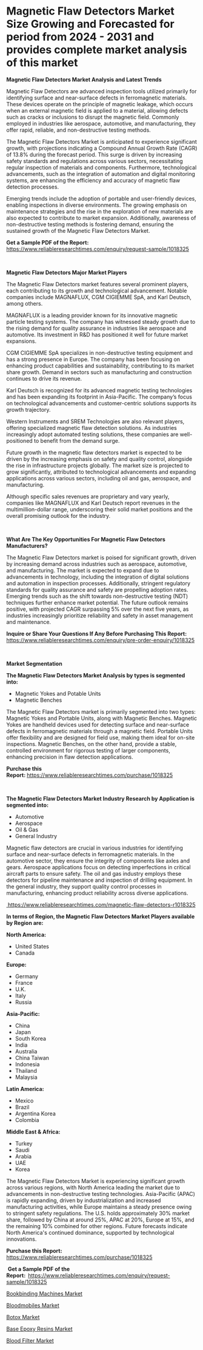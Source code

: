 <p><h1>Magnetic Flaw Detectors Market Size Growing and Forecasted for period from 2024 - 2031 and provides complete market analysis of this market</h1></p><p><strong>Magnetic Flaw Detectors Market Analysis and Latest Trends</strong></p>
<p><p>Magnetic Flaw Detectors are advanced inspection tools utilized primarily for identifying surface and near-surface defects in ferromagnetic materials. These devices operate on the principle of magnetic leakage, which occurs when an external magnetic field is applied to a material, allowing defects such as cracks or inclusions to disrupt the magnetic field. Commonly employed in industries like aerospace, automotive, and manufacturing, they offer rapid, reliable, and non-destructive testing methods.</p><p>The Magnetic Flaw Detectors Market is anticipated to experience significant growth, with projections indicating a Compound Annual Growth Rate (CAGR) of 13.8% during the forecast period. This surge is driven by increasing safety standards and regulations across various sectors, necessitating regular inspection of materials and components. Furthermore, technological advancements, such as the integration of automation and digital monitoring systems, are enhancing the efficiency and accuracy of magnetic flaw detection processes.</p><p>Emerging trends include the adoption of portable and user-friendly devices, enabling inspections in diverse environments. The growing emphasis on maintenance strategies and the rise in the exploration of new materials are also expected to contribute to market expansion. Additionally, awareness of non-destructive testing methods is fostering demand, ensuring the sustained growth of the Magnetic Flaw Detectors Market.</p></p>
<p><strong>Get a Sample PDF of the Report:&nbsp;</strong> <a href="https://www.reliableresearchtimes.com/enquiry/request-sample/1018325?utm_campaign=1933&utm_medium=2&utm_source=Github&utm_content=ia&utm_term=26122024&utm_id=magnetic-flaw-detectors">https://www.reliableresearchtimes.com/enquiry/request-sample/1018325</a></p>
<p>&nbsp;</p>
<p><strong>Magnetic Flaw Detectors Major Market Players</strong></p>
<p><p>The Magnetic Flaw Detectors market features several prominent players, each contributing to its growth and technological advancement. Notable companies include MAGNAFLUX, CGM CIGIEMME SpA, and Karl Deutsch, among others.</p><p>MAGNAFLUX is a leading provider known for its innovative magnetic particle testing systems. The company has witnessed steady growth due to the rising demand for quality assurance in industries like aerospace and automotive. Its investment in R&D has positioned it well for future market expansions.</p><p>CGM CIGIEMME SpA specializes in non-destructive testing equipment and has a strong presence in Europe. The company has been focusing on enhancing product capabilities and sustainability, contributing to its market share growth. Demand in sectors such as manufacturing and construction continues to drive its revenue.</p><p>Karl Deutsch is recognized for its advanced magnetic testing technologies and has been expanding its footprint in Asia-Pacific. The company’s focus on technological advancements and customer-centric solutions supports its growth trajectory.</p><p>Western Instruments and SREM Technologies are also relevant players, offering specialized magnetic flaw detection solutions. As industries increasingly adopt automated testing solutions, these companies are well-positioned to benefit from the demand surge.</p><p>Future growth in the magnetic flaw detectors market is expected to be driven by the increasing emphasis on safety and quality control, alongside the rise in infrastructure projects globally. The market size is projected to grow significantly, attributed to technological advancements and expanding applications across various sectors, including oil and gas, aerospace, and manufacturing.</p><p>Although specific sales revenues are proprietary and vary yearly, companies like MAGNAFLUX and Karl Deutsch report revenues in the multimillion-dollar range, underscoring their solid market positions and the overall promising outlook for the industry.</p></p>
<p>&nbsp;</p>
<p><strong>What Are The Key Opportunities For Magnetic Flaw Detectors Manufacturers?</strong></p>
<p><p>The Magnetic Flaw Detectors market is poised for significant growth, driven by increasing demand across industries such as aerospace, automotive, and manufacturing. The market is expected to expand due to advancements in technology, including the integration of digital solutions and automation in inspection processes. Additionally, stringent regulatory standards for quality assurance and safety are propelling adoption rates. Emerging trends such as the shift towards non-destructive testing (NDT) techniques further enhance market potential. The future outlook remains positive, with projected CAGR surpassing 5% over the next five years, as industries increasingly prioritize reliability and safety in asset management and maintenance.</p></p>
<p><strong>Inquire or Share Your Questions If Any Before Purchasing This Report:</strong> <a href="https://www.reliableresearchtimes.com/enquiry/pre-order-enquiry/1018325?utm_campaign=1933&utm_medium=2&utm_source=Github&utm_content=ia&utm_term=26122024&utm_id=magnetic-flaw-detectors">https://www.reliableresearchtimes.com/enquiry/pre-order-enquiry/1018325</a></p>
<p>&nbsp;</p>
<p><strong>Market Segmentation</strong></p>
<p><strong>The Magnetic Flaw Detectors Market Analysis by types is segmented into:</strong></p>
<p><ul><li>Magnetic Yokes and Potable Units</li><li>Magnetic Benches</li></ul></p>
<p><p>The Magnetic Flaw Detectors market is primarily segmented into two types: Magnetic Yokes and Portable Units, along with Magnetic Benches. Magnetic Yokes are handheld devices used for detecting surface and near-surface defects in ferromagnetic materials through a magnetic field. Portable Units offer flexibility and are designed for field use, making them ideal for on-site inspections. Magnetic Benches, on the other hand, provide a stable, controlled environment for rigorous testing of larger components, enhancing precision in flaw detection applications.</p></p>
<p><strong>Purchase this Report:&nbsp;</strong><a href="https://www.reliableresearchtimes.com/purchase/1018325?utm_campaign=1933&utm_medium=2&utm_source=Github&utm_content=ia&utm_term=26122024&utm_id=magnetic-flaw-detectors">https://www.reliableresearchtimes.com/purchase/1018325</a></p>
<p>&nbsp;</p>
<p><strong>The Magnetic Flaw Detectors Market Industry Research by Application is segmented into:</strong></p>
<p><ul><li>Automotive</li><li>Aerospace</li><li>Oil & Gas</li><li>General Industry</li></ul></p>
<p><p>Magnetic flaw detectors are crucial in various industries for identifying surface and near-surface defects in ferromagnetic materials. In the automotive sector, they ensure the integrity of components like axles and gears. Aerospace applications focus on detecting imperfections in critical aircraft parts to ensure safety. The oil and gas industry employs these detectors for pipeline maintenance and inspection of drilling equipment. In the general industry, they support quality control processes in manufacturing, enhancing product reliability across diverse applications.</p></p>
<p><a href="https://www.reliableresearchtimes.com/magnetic-flaw-detectors-r1018325?utm_campaign=1933&utm_medium=2&utm_source=Github&utm_content=ia&utm_term=26122024&utm_id=magnetic-flaw-detectors">&nbsp;https://www.reliableresearchtimes.com/magnetic-flaw-detectors-r1018325</a></p>
<p><strong>In terms of Region, the Magnetic Flaw Detectors Market Players available by Region are:</strong></p>
<p>
    <p> <strong> North America: </strong>
        <ul>
            <li>United States</li>
            <li>Canada</li>
        </ul>
        </p> 
    <p> <strong> Europe: </strong>
        <ul>
            <li>Germany</li>
            <li>France</li>
            <li>U.K.</li>
            <li>Italy</li>
            <li>Russia</li>
        </ul>
        </p> 
    <p> <strong> Asia-Pacific: </strong>
        <ul>
            <li>China</li>
            <li>Japan</li>
            <li>South Korea</li>
            <li>India</li>
            <li>Australia</li>
            <li>China Taiwan</li>
            <li>Indonesia</li>
            <li>Thailand</li>
            <li>Malaysia</li>
        </ul>
        </p> 
    <p> <strong> Latin America: </strong>
        <ul>
            <li>Mexico</li>
            <li>Brazil</li>
            <li>Argentina Korea</li>
            <li>Colombia</li>
        </ul>
        </p> 
    <p> <strong> Middle East & Africa: </strong>
        <ul>
            <li>Turkey</li>
            <li>Saudi</li>
            <li>Arabia</li>
            <li>UAE</li>
            <li>Korea</li>
        </ul>
    </p>
    </p>
<p><p>The Magnetic Flaw Detectors Market is experiencing significant growth across various regions, with North America leading the market due to advancements in non-destructive testing technologies. Asia-Pacific (APAC) is rapidly expanding, driven by industrialization and increased manufacturing activities, while Europe maintains a steady presence owing to stringent safety regulations. The U.S. holds approximately 30% market share, followed by China at around 25%, APAC at 20%, Europe at 15%, and the remaining 10% combined for other regions. Future forecasts indicate North America's continued dominance, supported by technological innovations.</p></p>
<p><strong>Purchase this Report: </strong><a href="https://www.reliableresearchtimes.com/purchase/1018325?utm_campaign=1933&utm_medium=2&utm_source=Github&utm_content=ia&utm_term=26122024&utm_id=magnetic-flaw-detectors">https://www.reliableresearchtimes.com/purchase/1018325</a></p>
<p>&nbsp;<strong>Get a Sample PDF of the Report:&nbsp;&nbsp;</strong><a href="https://www.reliableresearchtimes.com/enquiry/request-sample/1018325?utm_campaign=1933&utm_medium=2&utm_source=Github&utm_content=ia&utm_term=26122024&utm_id=magnetic-flaw-detectors">https://www.reliableresearchtimes.com/enquiry/request-sample/1018325</a></p>
<p><strong></strong></p>
<p><p><a href="https://www.linkedin.com/pulse/bookbinding-machines-market-outlook-anticipated-growth-pycgc?utm_campaign=1933&utm_medium=2&utm_source=Github&utm_content=ia&utm_term=26122024&utm_id=magnetic-flaw-detectors">Bookbinding Machines Market</a></p><p><a href="https://www.linkedin.com/pulse/f-my-mkt-intel-xkfif?utm_campaign=1933&utm_medium=2&utm_source=Github&utm_content=ia&utm_term=26122024&utm_id=magnetic-flaw-detectors">Bloodmobiles Market</a></p><p><a href="https://www.linkedin.com/pulse/botox-market-report-analyzing-size-key-drivers-projected-cjrvf?utm_campaign=1933&utm_medium=2&utm_source=Github&utm_content=ia&utm_term=26122024&utm_id=magnetic-flaw-detectors">Botox Market</a></p><p><a href="https://github.com/nathandecarvalho/Market-Research-Report-List-5/blob/main/base-epoxy-resins-market.md?utm_campaign=1933&utm_medium=2&utm_source=Github&utm_content=ia&utm_term=26122024&utm_id=magnetic-flaw-detectors">Base Epoxy Resins Market</a></p><p><a href="https://www.linkedin.com/pulse/blood-filter-market-maturity-analysis-regional-disparities-ebdof?utm_campaign=1933&utm_medium=2&utm_source=Github&utm_content=ia&utm_term=26122024&utm_id=magnetic-flaw-detectors">Blood Filter Market</a></p></p>